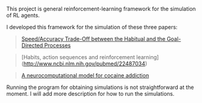 This project is general reinforcement-learning framework for the simulation of RL agents.

I developed this framework for the simulation of these three papers:

> [Speed/Accuracy Trade-Off between the Habitual and the Goal-Directed Processes](http://journals.plos.org/ploscompbiol/article?id=10.1371/journal.pcbi.1002055)

> [Habits, action sequences and reinforcement learning] (http://www.ncbi.nlm.nih.gov/pubmed/22487034)

> [A neurocomputational model for cocaine addiction](http://www.ncbi.nlm.nih.gov/pubmed/19635010)

Running the program for obtaining simulations is not straightforward at the moment. I will add more description for how to run the simulations.
